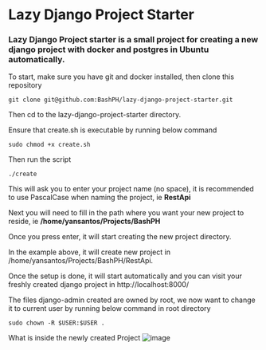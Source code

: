 # Lazy Django Project Starter

### Lazy Django Project starter is a small project for creating a new django project with docker and postgres in Ubuntu automatically.


To start, make sure you have git and docker installed, then clone this repository 

```shell
git clone git@github.com:BashPH/lazy-django-project-starter.git
```
Then cd to the lazy-django-project-starter directory.

Ensure that create.sh is executable by running below command

```shell
sudo chmod +x create.sh
```

Then run the script

```shell
./create
```

This will ask you to enter your project name (no space), it is recommended to use PascalCase when naming the project, ie **RestApi**

Next you will need to fill in the path where you want your new project to reside, ie **/home/yansantos/Projects/BashPH**

Once you press enter, it will start creating the new project directory.

In the example above, it will create new project in /home/yansantos/Projects/BashPH/RestApi.

Once the setup is done, it will start automatically and you can visit your freshly created django project in http://localhost:8000/

The files django-admin created are owned by root, we now want to change it to current user by running below command in root directory

```shell
sudo chown -R $USER:$USER .
```

What is inside the newly created Project
![image](https://user-images.githubusercontent.com/34324691/163657190-6eb478b1-90f7-47c9-8edf-dc92c26605ee.png)




